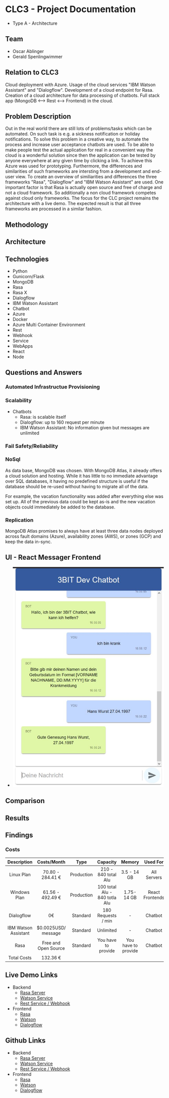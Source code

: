 # CLC3 - Project Documentation
- Type A - Architecture
## Team
- Oscar Ablinger
- Gerald Spenlingwimmer

## Relation to CLC3
Cloud deployment with Azure.
Usage of the cloud services "IBM Watson Assistant" and "Dialogflow".
Development of a cloud endpoint for Rasa.
Creation of a cloud architecture for data processing of chatbots.
Full stack app (MongoDB <--> Rest <--> Frontend) in the cloud. 

## Problem Description
Out in the real world there are still lots of problems/tasks which can be automated.
On such task is e.g. a sickness notification or holiday notifications. To solve this problem in a creative way, to automate the process and increase user acceptance chatbots are used. 
To be able to make people test the actual application for real in a convenient way the cloud is a wonderful solution since then the application can be tested by anyone everywhere at any given time by clicking a link. To achieve this Azure was used for prototyping. Furthermore, the differences and similarities of such frameworks are intersting from a development and end-user view. To create an overview of similiarities and differences the three frameworks "Rasa", "Dialogflow" and "IBM Watson Assistant" are used. One important factor is that Rasa is actually open source and free of charge and not a cloud framework. So additionally a non cloud framework competes against cloud only frameworks. The focus for the CLC project remains the architecture with a live demo. The expected result is that all three frameworks are processed in a similar fashion.

## Methodology


## Architecture


## Technologies
- Python
- Gunicorn/Flask
- MongoDB
- Rasa
- Rasa X
- Dialogflow
- IBM Watson Assistant
- Chatbot
- Azure
- Docker
- Azure Multi Container Environment
- Rest
- Webhook
- Service
- WebApps
- React
- Node

## Questions and Answers
### Automated Infrastructue Provisioning

### Scalability
- Chatbots
  - Rasa: is scalable itself
  - Dialogflow: up to 160 request per minute
  - IBM Watson Assistant: No information given but messages are unlimited 

### Fail Safety/Reliability

### NoSql

As data base, MongoDB was chosen.
With MongoDB Atlas, it already offers a cloud solution and hosting.
While it has little to no immediate advantage over SQL databases,
it having no predefined structure is useful if the database should be
re-used without having to migrate all of the data.

For example, the vacation functionality was added after everything else was
set up.
All of the previous data could be kept as-is and the new vacation objects
could immediately be added to the database.

### Replication

<!-- TODO: Add more about Replication in Azure -->

MongoDB Atlas promises to always have at least three data nodes deployed across
fault domains (Azure), availability zones (AWS), or zones (GCP) and keep the
data in-sync.

## UI - React Messager Frontend

- ![](https://github.com/classProgrammer/horus_frontend/blob/master/frontend.JPG)

## Comparison

## Results

## Findings

### Costs
| Description   |      Costs/Month | Type | Capacity | Memory | Used For |
|:-------------:| :-------------: | :-------------: | :-------------: | :-------------: | :-------------: |
| Linux Plan | 70.80 - 284.41 €  | Production | 210 - 840 total Alu  | 3.5 - 14 GB | All Servers |
| Windows Plan | 61.56 - 492.49 €   | Production | 100 total Alu - 840 totla Alu | 1.75-14 GB | React Frontends
| Dialogflow | 0€ | Standard | 180 Requests / min | - | Chatbot |
| IBM Watson Assistant | $0.0025USD/ message | Standard | Unlimited | - | Chatbot |
| Rasa | Free and Open Source | Standard | You have to provide | You have to provide | Chatbot |
| Total Costs | 132.36 €


## Live Demo Links
- Backend
  - [Rasa Server](https://3-banken-it-nlp-server.azurewebsites.net/)
  - [Watson Service](https://3-banken-it-watson-server.azurewebsites.net/)
  - [Rest Service / Webhook](https://3-banken-it-webhook.azurewebsites.net/)
- Frontend
  - [Rasa](https://3-banken-it-chatbot.azurewebsites.net/)
  - [Watson](https://3-banken-it-chatbot-watson.azurewebsites.net/)
  - [Dialogflow](https://3bitdialogflow.azurewebsites.net/)

## Github Links
- Backend
  - [Rasa Server](https://github.com/classProgrammer/horus)
  - [Watson Service](https://github.com/classProgrammer/horus_watson_server)
  - [Rest Service / Webhook](https://github.com/classProgrammer/horus_resteasy)
- Frontend 
  - [Rasa](https://github.com/classProgrammer/horus_frontend)
  - [Watson](https://github.com/classProgrammer/horus_watson_frontend)
  - [Dialogflow](https://github.com/classProgrammer/horus_dialogflow)
